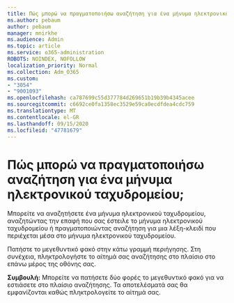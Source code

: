 ```yaml
---
title: Πώς μπορώ να πραγματοποιήσω αναζήτηση για ένα μήνυμα ηλεκτρονικού ταχυδρομείου;
ms.author: pebaum
author: pebaum
manager: mnirkhe
ms.audience: Admin
ms.topic: article
ms.service: o365-administration
ROBOTS: NOINDEX, NOFOLLOW
localization_priority: Normal
ms.collection: Adm_O365
ms.custom:
- "3054"
- "9001093"
ms.openlocfilehash: ca787699c55d377784d269651b19b39b4345acee
ms.sourcegitcommit: c6692ce0fa1358ec3529e59ca0ecdfdea4cdc759
ms.translationtype: MT
ms.contentlocale: el-GR
ms.lasthandoff: 09/15/2020
ms.locfileid: "47781679"
---
```

# <a name="how-do-i-search-for-an-email"></a>Πώς μπορώ να πραγματοποιήσω αναζήτηση για ένα μήνυμα ηλεκτρονικού ταχυδρομείου;

Μπορείτε να αναζητήσετε ένα μήνυμα ηλεκτρονικού ταχυδρομείου, αναζητώντας την επαφή που σας έστειλε το μήνυμα ηλεκτρονικού ταχυδρομείου ή πραγματοποιώντας αναζήτηση για μια λέξη-κλειδί που περιέχεται μέσα στο μήνυμα ηλεκτρονικού ταχυδρομείου.

Πατήστε το μεγεθυντικό φακό στην κάτω γραμμή περιήγησης. Στη συνέχεια, πληκτρολογήστε το αίτημά σας αναζήτησης στο πλαίσιο στο επάνω μέρος της οθόνης σας. 

**Συμβουλή:** Μπορείτε να πατήσετε δύο φορές το μεγεθυντικό φακό για να εστιάσετε στο πλαίσιο αναζήτησης. Τα αποτελέσματά σας θα εμφανίζονται καθώς πληκτρολογείτε το αίτημά σας. 

